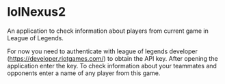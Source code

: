 # lolNexus2
An application to check information about players from current game in League of Legends.

For now you need to authenticate with league of legends developer (https://developer.riotgames.com/) to obtain the API key. 
After opening the application enter the key.
To check information about your teammates and opponents enter a name of any player from this game. 

